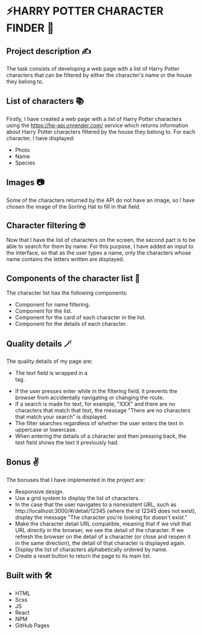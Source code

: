 # ⚡HARRY POTTER CHARACTER FINDER 🧙

## Project description ✍️

The task consists of developing a web page with a list of Harry Potter characters that can be filtered by either the character's name or the house they belong to. 

## List of characters 📚

Firstly, I have created a web page with a list of Harry Potter characters using the https://hp-api.onrender.com/ service which returns information about Harry Potter characters filtered by the house they belong to. For each character, I have displayed:
- Photo
- Name
- Species

## Images 📷

Some of the characters returned by the API do not have an image, so I have chosen the image of the Sorting Hat to fill in that field.

## Character filtering 🤓

Now that I have the list of characters on the screen, the second part is to be able to search for them by name. For this purpose, I have added an input to the interface, so that as the user types a name, only the characters whose name contains the letters written are displayed. 

## Components of the character list 🧹

The character list has the following components:

- Component for name filtering.
- Component for the list.
- Component for the card of each character in the list.
- Component for the details of each character.

## Quality details 🪄

The quality details of my page are:

- The text field is wrapped in a <form> tag.
- If the user presses enter while in the filtering field, it prevents the browser from accidentally navigating or changing the route.
- If a search is made for text, for example, "XXX" and there are no characters that match that text, the message "There are no characters that match your search" is displayed.
- The filter searches regardless of whether the user enters the text in uppercase or lowercase.
- When entering the details of a character and then pressing back, the text field shows the text it previously had.

## Bonus ✌️

The bonuses that I have implemented in the project are:
- Responsive design.
- Use a grid system to display the list of characters.
- In the case that the user navigates to a nonexistent URL, such as http://localhost:3000/#/detail/12345 (where the id 12345 does not exist), display the message "The character you're looking for doesn't exist."
- Make the character detail URL compatible, meaning that if we visit that URL directly in the browser, we see the detail of the character. If we refresh the browser on the detail of a character (or close and reopen it in the same direction), the detail of that character is displayed again.
- Display the list of characters alphabetically ordered by name.
- Create a reset button to return the page to its main list.

## Built with  🛠️

- HTML
- Scss
- JS
- React
- NPM
- GitHub Pages
 

